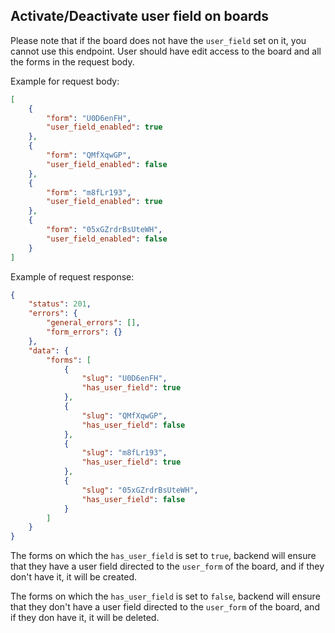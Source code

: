 ## Activate/Deactivate user field on boards

Please note that if the board does not have the `user_field` set on it, you cannot use this endpoint.
User should have edit access to the board and all the forms in the request body.

Example for request body:

``` json
[
    {
        "form": "U0D6enFH",
        "user_field_enabled": true
    },
    {
        "form": "QMfXqwGP",
        "user_field_enabled": false
    },
    {
        "form": "m8fLr193",
        "user_field_enabled": true
    },
    {
        "form": "05xGZrdrBsUteWH",
        "user_field_enabled": false
    }
]
```

Example of request response:


``` json
{
    "status": 201,
    "errors": {
        "general_errors": [],
        "form_errors": {}
    },
    "data": {
        "forms": [
            {
                "slug": "U0D6enFH",
                "has_user_field": true
            },
            {
                "slug": "QMfXqwGP",
                "has_user_field": false
            },
            {
                "slug": "m8fLr193",
                "has_user_field": true
            },
            {
                "slug": "05xGZrdrBsUteWH",
                "has_user_field": false
            }
        ]
    }
}
```

The forms on which the `has_user_field` is set to `true`, backend will ensure that they have a user field directed to the `user_form` of the board, and if they don't have it, it will be created. 

The forms on which the `has_user_field` is set to `false`, backend will ensure that they don't have a user field directed to the `user_form` of the board, and if they don have it, it will be deleted. 